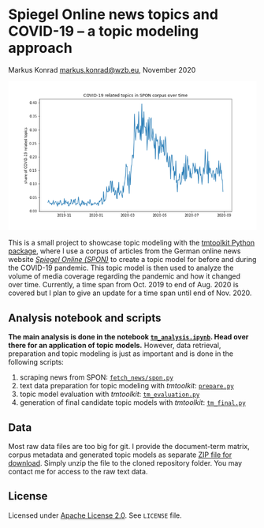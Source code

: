 # Spiegel Online news topics and COVID-19 – a topic modeling approach

Markus Konrad <markus.konrad@wzb.eu>, November 2020

![COVID-19 related topics in SPON corpus over time](plots/covidtopics_time.png)

This is a small project to showcase topic modeling with the [tmtoolkit Python package](https://tmtoolkit.readthedocs.io/), where I use a corpus of articles from the German online news website *[Spiegel Online (SPON)](https://www.spiegel.de/)*  to create a topic model for before and during the COVID-19 pandemic. This topic model is then used to analyze the volume of media coverage regarding the pandemic and how it changed over time. Currently, a time span from Oct. 2019 to end of Aug. 2020 is covered but I plan to give an update for a time span until end of Nov. 2020.

## Analysis notebook and scripts

**The main analysis is done in the notebook [`tm_analysis.ipynb`](https://wzbsocialsciencecenter.github.io/tm_corona/tm_analysis.html). Head over there for an application of topic models.** However, data retrieval, preparation and topic modeling is just as important and is done in the following scripts: 

1. scraping news from SPON: [`fetch_news/spon.py`](fetch_news/spon.py)
2. text data preparation for topic modeling with *tmtoolkit*: [`prepare.py`](prepare.py)
3. topic model evaluation with *tmtoolkit*: [`tm_evaluation.py`](tm_evaluation.py)
4. generation of final candidate topic models with *tmtoolkit*: [`tm_final.py`](tm_final.py)

## Data

Most raw data files are too big for git. I provide the document-term matrix, corpus metadata and generated topic models as separate [ZIP file for download](http://dsspace.wzb.eu/tm_corona_data.zip). Simply unzip the file to the cloned repository folder. You may contact me for access to the raw text data.

## License

Licensed under [Apache License 2.0](https://www.apache.org/licenses/LICENSE-2.0). See `LICENSE` file. 
